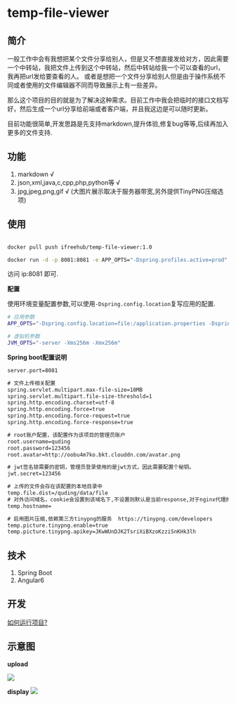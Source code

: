 # temp-file-viewer

## 简介

一般工作中会有我想把某个文件分享给别人，但是又不想直接发给对方，因此需要一个中转站，我把文件上传到这个中转站，然后中转站给我一个可以查看的url，我再把url发给要查看的人。
或者是想把一个文件分享给别人但是由于操作系统不同或者使用的文件编辑器不同而导致展示上有一些差异。

那么这个项目的目的就是为了解决这种需求。目前工作中我会把临时的接口文档写好，然后生成一个url分享给前端或者客户端，并且我这边是可以随时更新。

目前功能很简单,开发思路是先支持markdown,提升体验,修复bug等等,后续再加入更多的文件支持.

## 功能

1. markdown √
2. json,xml,java,c,cpp,php,python等 √
3. jpg,jpeg,png,gif √  (大图片展示取决于服务器带宽,另外提供TinyPNG压缩选项)

## 使用

```bash

docker pull push ifreehub/temp-file-viewer:1.0

docker run -d -p 8081:8081 -e APP_OPTS="-Dspring.profiles.active=prod" docker.io/ifreehub/temp-file-viewer:1.2

```

访问 ip:8081 即可.


**配置**

使用环境变量配置参数,可以使用`-Dspring.config.location`复写应用的配置.

```bash
# 应用参数
APP_OPTS="-Dspring.config.location=file:/application.properties -Dspring.profiles.active=prod"  

# 虚拟机参数
JVM_OPTS="-server -Xms256m -Xmx256m"
```

**Spring boot配置说明**

```txt
server.port=8081

# 文件上传相关配置
spring.servlet.multipart.max-file-size=10MB
spring.servlet.multipart.file-size-threshold=1
spring.http.encoding.charset=utf-8
spring.http.encoding.force=true
spring.http.encoding.force-request=true
spring.http.encoding.force-response=true

# root账户配置，该配置作为该项目的管理员账户
root.username=quding
root.password=123456
root.avatar=http://oobu4m7ko.bkt.clouddn.com/avatar.png

# jwt签名锁需要的密钥，管理员登录使用的是jwt方式，因此需要配置个秘钥。
jwt.secret=123456

# 上传的文件会存在该配置的本地目录中
temp.file.dist=/quding/data/file
# 对外访问域名，cookie会设置到该域名下,不设置则默认是当前response,对于nginx代理的可能会出问题
temp.hostname=

# 启用图片压缩,依赖第三方tinypng的服务  https://tinypng.com/developers
temp.picture.tinypng.enable=true
temp.picture.tinypng.apikey=JKwWUnDJK2TsriXiBXzoKzziSnKHk3lh

```

## 技术

1. Spring Boot
2. Angular6

## 开发

[如何运行项目?](doc/run.md)

## 示意图

**upload**

![](http://oobu4m7ko.bkt.clouddn.com/1529721579.png?imageMogr2/thumbnail/!100p)

**display**
![](http://oobu4m7ko.bkt.clouddn.com/1529721623.png?imageMogr2/thumbnail/!100p)



